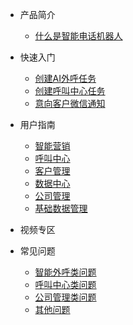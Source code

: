 * 产品简介
  
  * [什么是智能电话机器人]()

* 快速入门

  * [创建AI外呼任务](quickstart/ccalltask.md)
  * [创建呼叫中心任务](quickstart/ccctask.md)
  * [意向客户微信通知](quickstart/wxpush.md)

* 用户指南
  
  * [智能营销](userguide/aicc.md)
  * [呼叫中心](userguide/cc.md)
  * [客户管理](userguide/crm.md)
  * [数据中心](userguide/data.md)
  * [公司管理](userguide/co.md)
  * [基础数据管理](userguide/basicdata.md)

* 视频专区
* 常见问题
  
  * [智能外呼类问题](faq/aiccfaq.md)
  * [呼叫中心类问题](faq/ccfaq.md)
  * [公司管理类问题](faq/crmfaq.md)
  * [其他问题](faq/otherfaq.md)
  
  


